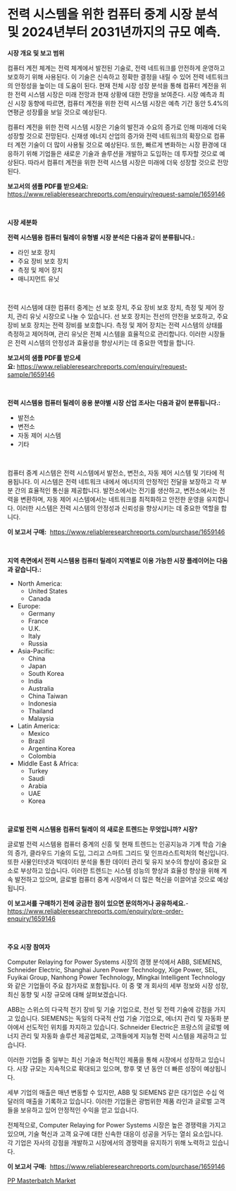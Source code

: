 <p><h1>전력 시스템을 위한 컴퓨터 중계 시장 분석 및 2024년부터 2031년까지의 규모 예측.</h1></p><p><strong>시장 개요 및 보고 범위</strong></p>
<p><p>컴퓨터 계전 체계는 전력 체계에서 발전된 기술로, 전력 네트워크를 안전하게 운영하고 보호하기 위해 사용된다. 이 기술은 신속하고 정확한 결정을 내릴 수 있어 전력 네트워크의 안정성을 높이는 데 도움이 된다. 현재 전체 시장 성장 분석을 통해 컴퓨터 계전을 위한 전력 시스템 시장은 미래 전망과 현재 상황에 대한 전망을 보여준다. 시장 예측과 최신 시장 동향에 따르면, 컴퓨터 계전을 위한 전력 시스템 시장은 예측 기간 동안 5.4%의 연평균 성장률을 보일 것으로 예상된다.</p><p>컴퓨터 계전을 위한 전력 시스템 시장은 기술의 발전과 수요의 증가로 인해 미래에 더욱 성장할 것으로 전망된다. 신재생 에너지 산업의 증가와 전력 네트워크의 확장으로 컴퓨터 계전 기술이 더 많이 사용될 것으로 예상된다. 또한, 빠르게 변화하는 시장 환경에 대응하기 위해 기업들은 새로운 기술과 솔루션을 개발하고 도입하는 데 투자할 것으로 예상된다. 따라서 컴퓨터 계전을 위한 전력 시스템 시장은 미래에 더욱 성장할 것으로 전망된다.</p></p>
<p><strong>보고서의 샘플 PDF를 받으세요:</strong> <a href="https://www.reliableresearchreports.com/enquiry/request-sample/1659146">https://www.reliableresearchreports.com/enquiry/request-sample/1659146</a></p>
<p>&nbsp;</p>
<p><strong>시장 세분화</strong></p>
<p><strong>전력 시스템용 컴퓨터 릴레이 유형별 시장 분석은 다음과 같이 분류됩니다.:</strong></p>
<p><ul><li>라인 보호 장치</li><li>주요 장비 보호 장치</li><li>측정 및 제어 장치</li><li>매니지먼트 유닛</li></ul></p>
<p>&nbsp;</p>
<p><p>전력 시스템에 대한 컴퓨터 중계는 선 보호 장치, 주요 장비 보호 장치, 측정 및 제어 장치, 관리 유닛 시장으로 나눌 수 있습니다. 선 보호 장치는 전선의 안전을 보호하고, 주요 장비 보호 장치는 전력 장비를 보호합니다. 측정 및 제어 장치는 전력 시스템의 상태를 측정하고 제어하며, 관리 유닛은 전체 시스템을 효율적으로 관리합니다. 이러한 시장들은 전력 시스템의 안정성과 효율성을 향상시키는 데 중요한 역할을 합니다.</p></p>
<p><strong>보고서의 샘플 PDF를 받으세요:</strong>&nbsp;<a href="https://www.reliableresearchreports.com/enquiry/request-sample/1659146">https://www.reliableresearchreports.com/enquiry/request-sample/1659146</a></p>
<p>&nbsp;</p>
<p><strong> 전력 시스템용 컴퓨터 릴레이 응용 분야별 시장 산업 조사는 다음과 같이 분류됩니다.:</strong></p>
<p><ul><li>발전소</li><li>변전소</li><li>자동 제어 시스템</li><li>기타</li></ul></p>
<p>&nbsp;</p>
<p><p>컴퓨터 중계 시스템은 전력 시스템에서 발전소, 변전소, 자동 제어 시스템 및 기타에 적용됩니다. 이 시스템은 전력 네트워크 내에서 에너지의 안정적인 전달을 보장하고 각 부분 간의 효율적인 통신을 제공합니다. 발전소에서는 전기를 생산하고, 변전소에서는 전력을 변환하며, 자동 제어 시스템에서는 네트워크를 최적화하고 안전한 운영을 유지합니다. 이러한 시스템은 전력 시스템의 안정성과 신뢰성을 향상시키는 데 중요한 역할을 합니다.</p></p>
<p><strong>이 보고서 구매:</strong>&nbsp; <a href="https://www.reliableresearchreports.com/purchase/1659146">https://www.reliableresearchreports.com/purchase/1659146</a></p>
<p>&nbsp;</p>
<p><strong>지역 측면에서 전력 시스템용 컴퓨터 릴레이 지역별로 이용 가능한 시장 플레이어는 다음과 같습니다.:</strong></p>
<p><ul>
    <li>
        North America:
        <ul>
            <li>United States</li>
            <li>Canada</li>
        </ul>
    </li>
    <li>
        Europe:
        <ul>
            <li>Germany</li>
            <li>France</li>
            <li>U.K.</li>
            <li>Italy</li>
            <li>Russia</li>
        </ul>
    </li>
    <li>
        Asia-Pacific:
        <ul>
            <li>China</li>
            <li>Japan</li>
            <li>South Korea</li>
            <li>India</li>
            <li>Australia</li>
            <li>China Taiwan</li>
            <li>Indonesia</li>
            <li>Thailand</li>
            <li>Malaysia</li>
        </ul>
    </li>
    <li>
        Latin America:
        <ul>
            <li>Mexico</li>
            <li>Brazil</li>
            <li>Argentina Korea</li>
            <li>Colombia</li>
        </ul>
    </li>
    <li>
        Middle East & Africa:
        <ul>
            <li>Turkey</li>
            <li>Saudi</li>
            <li>Arabia</li>
            <li>UAE</li>
            <li>Korea</li>
        </ul>
    </li>
    </ul></p>
<p>&nbsp;</p>
<p><strong>글로벌 전력 시스템용 컴퓨터 릴레이 의 새로운 트렌드는 무엇입니까? 시장?</strong></p>
<p><p>글로벌 전력 시스템용 컴퓨터 중계의 신흥 및 현재 트렌드는 인공지능과 기계 학습 기술의 증가, 클라우드 기술의 도입, 그리고 스마트 그리드 및 인프라스트럭처의 혁신입니다. 또한 사물인터넷과 빅데이터 분석을 통한 데이터 관리 및 유지 보수의 향상이 중요한 요소로 부상하고 있습니다. 이러한 트렌드는 시스템 성능의 향상과 효율성 향상을 위해 계속 발전하고 있으며, 글로벌 컴퓨터 중계 시장에서 더 많은 혁신을 이끌어낼 것으로 예상됩니다.</p></p>
<p><strong>이 보고서를 구매하기 전에 궁금한 점이 있으면 문의하거나 공유하세요.</strong>- <a href="https://www.reliableresearchreports.com/enquiry/pre-order-enquiry/1659146">https://www.reliableresearchreports.com/enquiry/pre-order-enquiry/1659146</a></p>
<p>&nbsp;</p>
<p><strong>주요 시장 참여자</strong></p>
<p><p>Computer Relaying for Power Systems 시장의 경쟁 분석에서 ABB, SIEMENS, Schneider Electric, Shanghai Juren Power Technology, Xige Power, SEL, Fuyikai Group, Nanhong Power Technology, Mingkai Intelligent Technology와 같은 기업들이 주요 참가자로 포함됩니다. 이 중 몇 개 회사의 세부 정보와 시장 성장, 최신 동향 및 시장 규모에 대해 살펴보겠습니다.</p><p>ABB는 스위스의 다국적 전기 장비 및 기술 기업으로, 전선 및 전력 기술에 강점을 가지고 있습니다. SIEMENS는 독일의 다국적 산업 기술 기업으로, 에너지 관리 및 자동화 분야에서 선도적인 위치를 차지하고 있습니다. Schneider Electric은 프랑스의 글로벌 에너지 관리 및 자동화 솔루션 제공업체로, 고객들에게 지능형 전력 시스템을 제공하고 있습니다.</p><p>이러한 기업들 중 일부는 최신 기술과 혁신적인 제품을 통해 시장에서 성장하고 있습니다. 시장 규모는 지속적으로 확대되고 있으며, 향후 몇 년 동안 더 빠른 성장이 예상됩니다.</p><p>세부 기업의 매출은 매년 변동할 수 있지만, ABB 및 SIEMENS 같은 대기업은 수십 억 달러의 매출을 기록하고 있습니다. 이러한 기업들은 광범위한 제품 라인과 글로벌 고객들을 보유하고 있어 안정적인 수익을 얻고 있습니다.</p><p>전체적으로, Computer Relaying for Power Systems 시장은 높은 경쟁력을 가지고 있으며, 기술 혁신과 고객 요구에 대한 신속한 대응이 성공을 거두는 열쇠 요소입니다. 각 기업은 자사의 강점을 개발하고 시장에서의 경쟁력을 유지하기 위해 노력하고 있습니다.</p></p>
<p><strong>이 보고서 구매:</strong>&nbsp;&nbsp;<a href="https://www.reliableresearchreports.com/purchase/1659146">https://www.reliableresearchreports.com/purchase/1659146</a></p>
<p><p><a href="https://meowing-canidae-761.notion.site/PP-Masterbatch-Market-with-the-goal-of-estimating-the-market-size-and-future-growth-potential-of-var-3b0b8d99d0a0447eac02616172b667de">PP Masterbatch Market</a></p></p>
